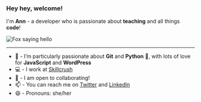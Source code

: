 ### Hey hey, welcome! 


I'm **Ann** - a developer who is passionate about **teaching** and all things **code**!

![Fox saying hello](https://media3.giphy.com/media/bcKmIWkUMCjVm/giphy.gif)

___

- 👯 - I’m particularly passionate about **Git** and **Python** 🐍, with lots of love for **JavaScript** and **WordPress**
- 💻 - I work at [Skillcrush](https://skillcrush.com) 
- 💬 - I am open to collaborating!
- 📫 - You can reach me on [Twitter](https://twitter.com/redrambles) and [LinkedIn](https://www.linkedin.com/in/ann-cascarano-28877693/)
- 😄 - Pronouns: she/her


